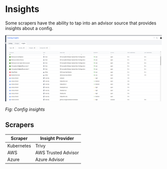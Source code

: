 # Insights

Some scrapers have the ability to tap into an advisor source that provides insights about a config.

![Config Insights](../../images/config-insights.png)

_Fig: Config insights_

## Scrapers

| Scraper    | Insight Provider    |
| ---------- | ------------------- |
| Kubernetes | Trivy               |
| AWS        | AWS Trusted Advisor |
| Azure      | Azure Advisor       |
